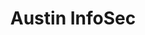 ---
state: TX
region: Austin
title: Austin InfoSec
group_url: https://www.meetup.com/Austin-InfoSec/
topics: [ security ]
---